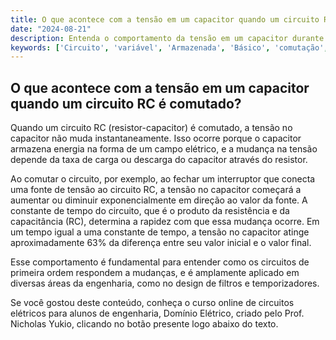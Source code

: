 ```yaml
---
title: O que acontece com a tensão em um capacitor quando um circuito RC é comutado?
date: "2024-08-21"
description: Entenda o comportamento da tensão em um capacitor durante a comutação em um circuito RC.
keywords: ['Circuito', 'variável', 'Armazenada', 'Básico', 'comutação', 'Fonte', 'RC']
---
```


## O que acontece com a tensão em um capacitor quando um circuito RC é comutado?

Quando um circuito RC (resistor-capacitor) é comutado, a tensão no capacitor não muda instantaneamente. Isso ocorre porque o capacitor armazena energia na forma de um campo elétrico, e a mudança na tensão depende da taxa de carga ou descarga do capacitor através do resistor.

Ao comutar o circuito, por exemplo, ao fechar um interruptor que conecta uma fonte de tensão ao circuito RC, a tensão no capacitor começará a aumentar ou diminuir exponencialmente em direção ao valor da fonte. A constante de tempo do circuito, que é o produto da resistência e da capacitância (RC), determina a rapidez com que essa mudança ocorre. Em um tempo igual a uma constante de tempo, a tensão no capacitor atinge aproximadamente 63% da diferença entre seu valor inicial e o valor final.

Esse comportamento é fundamental para entender como os circuitos de primeira ordem respondem a mudanças, e é amplamente aplicado em diversas áreas da engenharia, como no design de filtros e temporizadores.

Se você gostou deste conteúdo, conheça o curso online de circuitos elétricos para alunos de engenharia, Domínio Elétrico, criado pelo Prof. Nicholas Yukio, clicando no botão presente logo abaixo do texto.